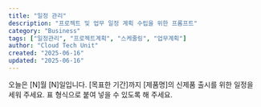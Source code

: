 ```yaml
---
title: "일정 관리"
description: "프로젝트 및 업무 일정 계획 수립을 위한 프롬프트"
category: "Business"
tags: ["일정관리", "프로젝트계획", "스케줄링", "업무계획"]
author: "Cloud Tech Unit"
created: "2025-06-16"
updated: "2025-06-16"
---
```


오늘은 [N]월 [N]일입니다.
[목표한 기간]까지 [제품명]의 신제품 출시를 위한 일정을 세워 주세요.
표 형식으로 붙여 넣을 수 있도록 해 주세요.
